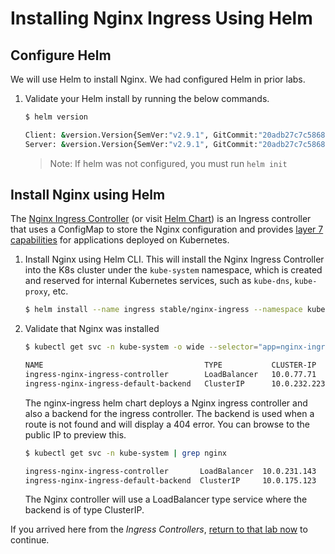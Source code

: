 # Installing Nginx Ingress Using Helm

## Configure Helm

We will use Helm to install Nginx. We had configured Helm in prior labs.

1. Validate your Helm install by running the below commands.

    ``` bash
    $ helm version

    Client: &version.Version{SemVer:"v2.9.1", GitCommit:"20adb27c7c5868466912eebdf6664e7390ebe710", GitTreeState:"clean"}
    Server: &version.Version{SemVer:"v2.9.1", GitCommit:"20adb27c7c5868466912eebdf6664e7390ebe710", GitTreeState:"clean"}
    ```

    > Note: If helm was not configured, you must run `helm init`

## Install Nginx using Helm

The [Nginx Ingress Controller](https://kubernetes.github.io/ingress-nginx/) (or visit [Helm Chart](https://github.com/kubernetes/charts/tree/master/stable/nginx-ingress)) is an Ingress controller that uses a ConfigMap to store the Nginx configuration and provides [layer 7 capabilities](https://en.wikipedia.org/wiki/OSI_model) for applications deployed on Kubernetes.

1. Install Nginx using Helm CLI. This will install the Nginx Ingress Controller into the K8s cluster under the `kube-system` namespace, which is created and reserved for internal Kubernetes services, such as `kube-dns`, `kube-proxy`, etc.  

    ``` bash
    $ helm install --name ingress stable/nginx-ingress --namespace kube-system
    ```

2. Validate that Nginx was installed

    ``` bash
    $ kubectl get svc -n kube-system -o wide --selector="app=nginx-ingress"

    NAME                                    TYPE           CLUSTER-IP     EXTERNAL-IP     PORT(S)                      AGE       SELECTOR
    ingress-nginx-ingress-controller        LoadBalancer   10.0.77.71     52.179.211.89   80:32319/TCP,443:30487/TCP   20d       app=nginx-ingress,component=controller,release=ingress
    ingress-nginx-ingress-default-backend   ClusterIP      10.0.232.223   <none>          80/TCP                       20d       app=nginx-ingress,component=default-backend,release=ingress
    ```

    The nginx-ingress helm chart deploys a Nginx ingress controller and also a backend for the ingress controller. The backend is used when a route is not found and will display a 404 error. You can browse to the public IP to preview this.

    ``` bash
    $ kubectl get svc -n kube-system | grep nginx

    ingress-nginx-ingress-controller       LoadBalancer  10.0.231.143  52.173.190.190  80:30910/TCP,443:30480/TCP  1d
    ingress-nginx-ingress-default-backend  ClusterIP     10.0.175.123  <none>          80/TCP                      1d
    ```

    The Nginx controller will use a LoadBalancer type service where the backend is of type ClusterIP.

If you arrived here from the *Ingress Controllers*, [return to that lab now](ingress-controller.md) to continue.